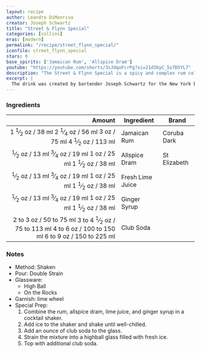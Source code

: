 ```yaml
---
layout: recipe
author: Leandro DiMonriva
creator: Joseph Schwartz
title: "Street & Flynn Special"
categories: [collins]
eras: [modern]
permalink: "/recipe/street_flynn_special/"
iconfile: street_flynn_special
stars: 0
base_spirits: ['Jamaican Rum', 'Allspice Dram']
youtube: "https://youtube.com/shorts/3sJdqoFcrPg?si=21d3byC_5s7D5YL7"
description: "The Street & Flynn Special is a spicy and complex rum collins that balances intense Jamaican rum with warming spices, tangy citrus, and refreshing bubbles."
excerpt: |
  The drink was created by bartender Joseph Schwartz for the New York bar Milk & Honey, paying homage to actor Errol Flynn and hotelier Sam Street, who were known for their escapades in the Portland Parish of Jamaica. Portland Parish is nick-named Flynn & Street Parish.
---
```


### Ingredients

|    Amount | Ingredient       | Brand        |
| --------: | ---------------- | ------------ |
|    <span class="onex active">1 <sup>1</sup>&frasl;<sub>2</sub> oz  / 38 ml</span> <span class="onehalfx">2 <sup>1</sup>&frasl;<sub>4</sub> oz  / 56 ml</span> <span class="twox">3 oz  / 75 ml</span> <span class="threex">4 <sup>1</sup>&frasl;<sub>2</sub> oz  / 113 ml</span>| Jamaican Rum     | Coruba Dark  |
|    <span class="onex active"> <sup>1</sup>&frasl;<sub>2</sub> oz  / 13 ml</span> <span class="onehalfx"> <sup>3</sup>&frasl;<sub>4</sub> oz  / 19 ml</span> <span class="twox">1 oz  / 25 ml</span> <span class="threex">1 <sup>1</sup>&frasl;<sub>2</sub> oz  / 38 ml</span>| Allspice Dram    | St Elizabeth |
|    <span class="onex active"> <sup>1</sup>&frasl;<sub>2</sub> oz  / 13 ml</span> <span class="onehalfx"> <sup>3</sup>&frasl;<sub>4</sub> oz  / 19 ml</span> <span class="twox">1 oz  / 25 ml</span> <span class="threex">1 <sup>1</sup>&frasl;<sub>2</sub> oz  / 38 ml</span>| Fresh Lime Juice |
|    <span class="onex active"> <sup>1</sup>&frasl;<sub>2</sub> oz  / 13 ml</span> <span class="onehalfx"> <sup>3</sup>&frasl;<sub>4</sub> oz  / 19 ml</span> <span class="twox">1 oz  / 25 ml</span> <span class="threex">1 <sup>1</sup>&frasl;<sub>2</sub> oz  / 38 ml</span>| Ginger Syrup     |
| <span class="onex active">2 to 3 oz  / 50 to 75 ml</span> <span class="onehalfx">3 to 4 <sup>1</sup>&frasl;<sub>2</sub> oz  / 75 to 113 ml</span> <span class="twox">4 to 6 oz  / 100 to 150 ml</span> <span class="threex">6 to 9 oz  / 150 to 225 ml</span>| Club Soda        |

### Notes

- Method: Shaken
- Pour: Double Strain
- Glassware: 
  - High Ball
  - On the Rocks
- Garnish: lime wheel
- Special Prep: 
  1. Combine the rum, allspice dram, lime juice, and ginger syrup in a cocktail shaker.
  1. Add ice to the shaker and shake until well-chilled.
  1. Add an ounce of club soda to the glass.
  1. Strain the mixture into a highball glass filled with fresh ice.
  1. Top with additional club soda.

    
<script type="application/ld+json">
{
  "@context": "https://schema.org",
  "@type": "Recipe",
  "author": {
    "@type": "Person",
    "name": "{{ page.author }}"
    },
  "image": "{%- for page in page.categories limit: 1 %}{% assign cat = site.data.categories | where: "slug", page | first %}{{ site.url }}{{ site.baseurl}}/assets/images/category_{{cat.slug}}.svg{% endfor -%}",
  "description": "{{ page.excerpt | strip_html | replace: '"', "'" }}",
  "recipeIngredient": [
  " 1.5 oz Jamaican Rum",
  " 0.5 oz Allspice Dram ",
  " 0.5 oz Fresh Lime Juice",
  " 0.5 oz Ginger Syrup",
  "2 to 3 oz Club Soda "
    ],
  "name": "{{ page.title }}",
  "recipeInstructions": [
    {
      "@type": "HowToStep",
      "text": "- Method: Shaken"
    },
    {
      "@type": "HowToStep",
      "text": "- Pour: Double Strain"
    },
    {
      "@type": "HowToStep",
      "text": "- Glassware: "
    },
    {
      "@type": "HowToStep",
      "text": "  - High Ball"
    },
    {
      "@type": "HowToStep",
      "text": "  - On the Rocks"
    },
    {
      "@type": "HowToStep",
      "text": "- Garnish: lime wheel"
    },
    {
      "@type": "HowToStep",
      "text": "- Special Prep: "
    },
    {
      "@type": "HowToStep",
      "text": "  1. Combine the rum, allspice dram, lime juice, and ginger syrup in a cocktail shaker."
    },
    {
      "@type": "HowToStep",
      "text": "  1. Add ice to the shaker and shake until well-chilled."
    },
    {
      "@type": "HowToStep",
      "text": "  1. Add an ounce of club soda to the glass."
    },
    {
      "@type": "HowToStep",
      "text": "  1. Strain the mixture into a highball glass filled with fresh ice."
    },
    {
      "@type": "HowToStep",
      "text": "  1. Top with additional club soda."
    }
    ],
  "recipeYield": "1 cocktail",
  "recipeCategory": "cocktail",
  {% if page.stars and site.data.ratings[page.iconfile].ratings -%}"aggregateRating": {
   "@type": "AggregateRating",
   "ratingValue": "{%- include stars_metadata.html %}",
   "bestRating": "5",
   "reviewCount": "2"},{%- endif %}
  "recipeCuisine": "global",
  "prepTime": "PT20M",
  "cookTime": "PT15S",
  "keywords": "{{ page.title }}, cocktail, {{ page.eras }}, {% include category_metadata.html %}, {% include spirits_metadata.html %}"
}
</script>

    